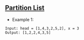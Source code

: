 ## [Partition List](https://leetcode.com/problems/partition-list)


- Example 1:
```
Input: head = [1,4,3,2,5,2], x = 3
Output: [1,2,2,4,3,5]
```
